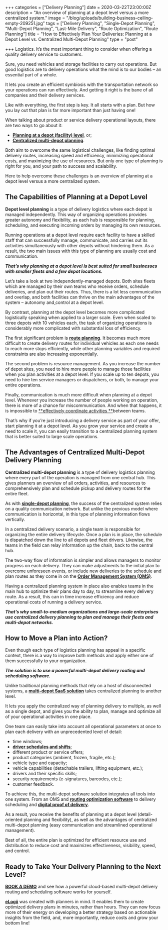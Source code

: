 +++
categories = ["Delivery Planning"]
date = 2020-03-22T23:00:00Z
description = "An overview of planning at a depot level versus a more centralized system."
image = "/blog/uploads/building-business-ceiling-empty-209251.jpg"
tags = ["Delivery Planning", "Single-Depot Planning", "Multi-Depot Planning", "Last-Mile Delivery", "Route Optimization", "Route Planning"]
title = "How to Effectively Plan Your Deliveries: Planning at a Depot Level vs. Centralized Multi-Depot Planning"
type = "post"

+++
Logistics. It’s the most important thing to consider when offering a quality delivery service to customers.

Sure, you need vehicles and storage facilities to carry out operations. But good logistics are to delivery operations what the mind is to our bodies – an essential part of a whole.

It lets you create an efficient symbiosis with the transportation network so your operations can run effectively. And getting it right is the bane of all companies and their delivery services.

Like with everything, the first step is key. It all starts with a plan. But how you lay out that plan is far more important than just having one!

When talking about product or service delivery operational layouts, there are two ways to go about it:

* [**Planning at a depot (facility) level**](https://elogii.com/capabilities/single-depot), or;
* [**Centralized multi-depot planning**](https://elogii.com/capabilities/multi-depot).

Both aim to overcome the same logistical challenges, like finding optimal delivery routes, increasing speed and efficiency, minimizing operational costs, and maximizing the use of resources. But only one type of planning is right for you, and your path to success and scalability.

Here to help overcome these challenges is an overview of planning at a depot level versus a more centralized system.

## **The Capabilities of Planning at a Depot Level**

**Depot level planning** is a type of delivery logistics where each depot is managed independently. This way of organizing operations provides greater autonomy and flexibility, as each hub is responsible for planning, scheduling, and executing incoming orders by managing its own resources.

Running operations at a depot level require each facility to have a skilled staff that can successfully manage, communicate, and carries out its activities simultaneously with other depots without hindering them. As a result, the two main issues with this type of planning are usually cost and communication.

**_That’s why planning at a depot level is best suited for small businesses with smaller fleets and a few depot locations._**

Let’s take a look at two independently-managed depots. Both sites fleets which are managed by their own teams who receive orders, schedule deliveries, and plan out their routes. Thus, there is a lot less communication and overlap, and both facilities can thrive on the main advantages of the system – autonomy and[ ](https://elogii.com/capabilities/flexible-tasks)control at a depot level.

By contrast, planning at the depot level becomes more complicated logistically speaking when applied to a larger scale. Even when scaled to three depots with 10 vehicles each, the task of organizing operations is considerably more complicated with substantial loss of efficiency.

The first significant problem is [**route planning**](https://elogii.com/capabilities/route-optimisation). It becomes much more difficult to create delivery routes for individual vehicles as each one needs to reach more stops efficiently, while other planning variables and required constraints are also increasing exponentially.

The second problem is resource management. As you increase the number of depot sites, you need to hire more people to manage those facilities when you plan activities at a depot level. If you scale up to ten depots, you need to hire ten service managers or dispatchers, or both, to manage your entire operations.

Finally, communication is much more difficult when planning at a depot level. Whenever you increase the number of people working on operation, there is more of a chance for miscommunication. And when that happens, it is impossible to [**effectively coordinate activities **](https://elogii.com/capabilities/user-management)between teams.

That’s why if you’re just introducing a delivery service as part of your offer, start planning it at a depot level. As you grow your service and create a need to scale it, you can easily transition to a centralized planning system that is better suited to large scale operations.

## **The Advantages of Centralized Multi-Depot Delivery Planning**

**Centralized multi-depot planning** is a type of delivery logistics planning where every part of the operation is managed from one central hub. This gives planners an overview of all orders, activities, and resources to comprehensively plan and schedule pickup and delivery routes for the entire fleet.

As with [**single-depot planning**](https://elogii.com/capabilities/single-depot), the success of the centralized system relies on a quality communication network. But unlike the previous model where communication is horizontal, in this type of planning information flows vertically.

In a centralized delivery scenario, a single team is responsible for organizing the entire delivery lifecycle. Once a plan is in place, the schedule is dispatched down the line to all depots and fleet drivers. Likewise, the teams in the field can relay information up the chain, back to the central hub.

The two-way flow of information is simpler and allows managers to monitor progress on each delivery. They can make adjustments to the initial plan to overcome unforeseen events, or include new deliveries to the schedule and plan routes as they come in on the [**Order Management System (OMS)**](https://www.investopedia.com/terms/o/oms.asp).

Having a centralized planning system in place also enables teams in the main hub to optimize their plans day to day, to streamline every delivery route. As a result, this can in time increase efficiency and reduce operational costs of running a delivery service.

**_That’s why small-to-medium organizations and large-scale enterprises use centralized delivery planning to plan and manage their fleets and multi-depot networks._**

## **How to Move a Plan into Action?**

Even though each type of logistics planning has appeal in a specific context, there is a way to improve both methods and apply either one of them successfully to your organization.

**_The solution is to use a powerful multi-depot delivery routing and scheduling software._**

Unlike traditional planning methods that rely on a host of disconnected systems, a [**multi-depot SaaS solution**](https://elogii.com/capabilities/multi-depot) takes centralized planning to another level.

It lets you apply the centralized way of planning delivery to multiple, as well as a single depot, and gives you the ability to plan, manage and optimize all of your operational activities in one place.

One team can easily take into account all operational parameters at once to plan each delivery with an unprecedented level of detail:

* time windows;
* [**driver schedules and shifts**](https://elogii.com/capabilities/driver-management);
* different product or service offers;
* product categories (ambient, frozen, fragile, etc.);
* vehicle type and capacity;
* vehicle capabilities (detachable trailers, lifting equipment, etc.);
* drivers and their specific skills;
* security requirements (e-signatures, barcodes, etc.);
* customer feedback.

To achieve this, the multi-depot software solution integrates all tools into one system. From an OMS and [**routing optimization software**](https://elogii.com/capabilities/route-optimisation) to delivery scheduling and [**digital proof of delivery**](https://elogii.com/capabilities/digital-pod).

As a result, you receive the benefits of planning at a depot level (detail-oriented planning and flexibility), as well as the advantages of centralized multi-depot planning (easy communication and streamlined operational management).

Best of all, the entire plan is optimized for efficient resource use and distribution to reduce cost and maximizes effectiveness, visibility, speed, and control.

## **Ready to Take Your Delivery Planning to the Next Level?**

[**BOOK A DEMO**](https://elogii.com/book-demo) and see how a powerful cloud-based multi-depot delivery routing and scheduling software works for yourself.

[**eLogii**](https://elogii.com/) was created with planners in mind. It enables them to create optimized delivery plans in minutes, rather than hours. They can now focus more of their energy on developing a better strategy based on actionable insights from the field, and, more importantly, reduce costs and grow your bottom line!